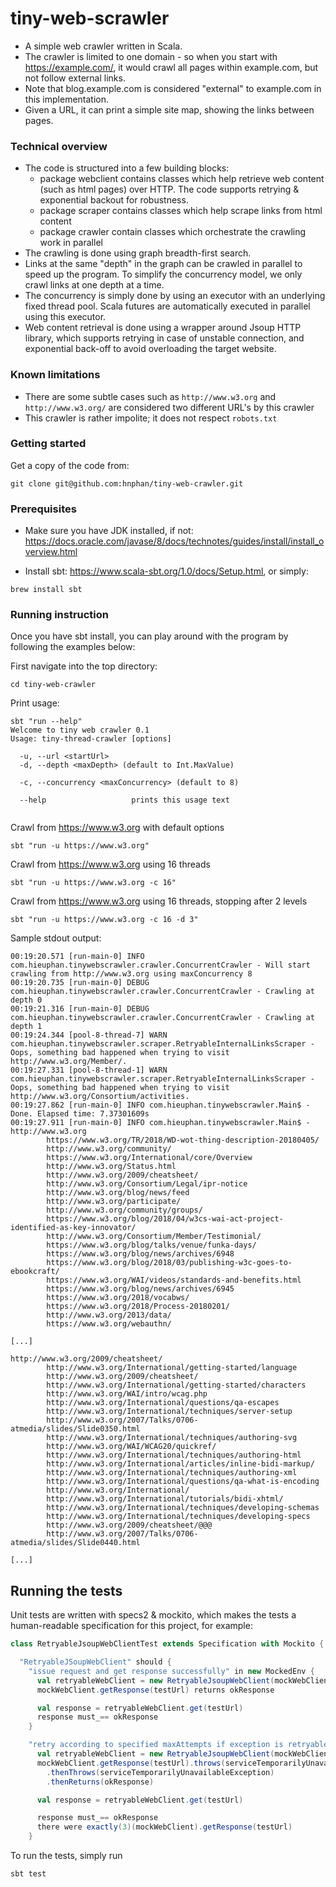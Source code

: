 # tiny-web-scrawler

* A simple web crawler written in Scala. 
* The crawler is limited to one domain - so when you start with https://example.com/, 
it would crawl all pages within example.com, but not follow external links. 
* Note that blog.example.com
is considered "external" to example.com in this implementation.
* Given a URL, it can print a simple site map, showing the links between pages.

### Technical overview
* The code is structured into a few building blocks:
  * package webclient contains classes which help retrieve web content (such as html pages)
  over HTTP. The code supports retrying & exponential backout for robustness.
  * package scraper contains classes which help scrape links from html content
  * package crawler contain classes which orchestrate the crawling work in parallel
* The crawling is done using graph breadth-first search. 
* Links at the same "depth" in the graph can be crawled in parallel
to speed up the program. To simplify the concurrency model, we only crawl links at one depth at a time.
* The concurrency is simply done by using an executor with an underlying fixed thread pool. Scala futures are automatically
executed in parallel using this executor.
* Web content retrieval is done using a wrapper around Jsoup HTTP library, which supports retrying in case of unstable connection,
and exponential back-off to avoid overloading the target website.

### Known limitations
* There are some subtle cases such as `http://www.w3.org` and `http://www.w3.org/` are considered two different URL's by this crawler
* This crawler is rather impolite; it does not respect `robots.txt`

### Getting started
Get a copy of the code from:
```$xslt
git clone git@github.com:hnphan/tiny-web-crawler.git
```
### Prerequisites

* Make sure you have JDK installed, if not: https://docs.oracle.com/javase/8/docs/technotes/guides/install/install_overview.html

* Install sbt: https://www.scala-sbt.org/1.0/docs/Setup.html, or simply:

```
brew install sbt
```

### Running instruction

Once you have sbt install, you can play around with the program by following the examples below:

First navigate into the top directory:
```
cd tiny-web-crawler
```

Print usage:
```
sbt "run --help"
Welcome to tiny web crawler 0.1
Usage: tiny-thread-crawler [options]

  -u, --url <startUrl>     
  -d, --depth <maxDepth> (default to Int.MaxValue)
                           
  -c, --concurrency <maxConcurrency> (default to 8)
                           
  --help                   prints this usage text


```

Crawl from https://www.w3.org with default options
```
sbt "run -u https://www.w3.org"
```
Crawl from https://www.w3.org using 16 threads
```
sbt "run -u https://www.w3.org -c 16"
```
Crawl from https://www.w3.org using 16 threads, stopping after 2 levels
```
sbt "run -u https://www.w3.org -c 16 -d 3"
```
Sample stdout output:
```
00:19:20.571 [run-main-0] INFO com.hieuphan.tinywebscrawler.crawler.ConcurrentCrawler - Will start crawling from http://www.w3.org using maxConcurrency 8
00:19:20.735 [run-main-0] DEBUG com.hieuphan.tinywebscrawler.crawler.ConcurrentCrawler - Crawling at depth 0
00:19:21.316 [run-main-0] DEBUG com.hieuphan.tinywebscrawler.crawler.ConcurrentCrawler - Crawling at depth 1
00:19:24.344 [pool-8-thread-7] WARN com.hieuphan.tinywebscrawler.scraper.RetryableInternalLinksScraper - Oops, something bad happened when trying to visit http://www.w3.org/Member/.
00:19:27.331 [pool-8-thread-1] WARN com.hieuphan.tinywebscrawler.scraper.RetryableInternalLinksScraper - Oops, something bad happened when trying to visit http://www.w3.org/Consortium/activities.
00:19:27.862 [run-main-0] INFO com.hieuphan.tinywebscrawler.Main$ - Done. Elapsed time: 7.37301609s
00:19:27.911 [run-main-0] INFO com.hieuphan.tinywebscrawler.Main$ - 
http://www.w3.org
		https://www.w3.org/TR/2018/WD-wot-thing-description-20180405/
		http://www.w3.org/community/
		https://www.w3.org/International/core/Overview
		http://www.w3.org/Status.html
		http://www.w3.org/2009/cheatsheet/
		http://www.w3.org/Consortium/Legal/ipr-notice
		http://www.w3.org/blog/news/feed
		http://www.w3.org/participate/
		http://www.w3.org/community/groups/
		https://www.w3.org/blog/2018/04/w3cs-wai-act-project-identified-as-key-innovator/
		http://www.w3.org/Consortium/Member/Testimonial/
		https://www.w3.org/blog/talks/venue/funka-days/
		https://www.w3.org/blog/news/archives/6948
		https://www.w3.org/blog/2018/03/publishing-w3c-goes-to-ebookcraft/
		https://www.w3.org/WAI/videos/standards-and-benefits.html
		https://www.w3.org/blog/news/archives/6945
		https://www.w3.org/2018/vocabws/
		https://www.w3.org/2018/Process-20180201/
		http://www.w3.org/2013/data/
		https://www.w3.org/webauthn/

[...]

http://www.w3.org/2009/cheatsheet/
		http://www.w3.org/International/getting-started/language
		http://www.w3.org/2009/cheatsheet/
		http://www.w3.org/International/getting-started/characters
		http://www.w3.org/WAI/intro/wcag.php
		http://www.w3.org/International/questions/qa-escapes
		http://www.w3.org/International/techniques/server-setup
		http://www.w3.org/2007/Talks/0706-atmedia/slides/Slide0350.html
		http://www.w3.org/International/techniques/authoring-svg
		http://www.w3.org/WAI/WCAG20/quickref/
		http://www.w3.org/International/techniques/authoring-html
		http://www.w3.org/International/articles/inline-bidi-markup/
		http://www.w3.org/International/techniques/authoring-xml
		http://www.w3.org/International/questions/qa-what-is-encoding
		http://www.w3.org/International/
		http://www.w3.org/International/tutorials/bidi-xhtml/
		http://www.w3.org/International/techniques/developing-schemas
		http://www.w3.org/International/techniques/developing-specs
		http://www.w3.org/2009/cheatsheet/@@@
		http://www.w3.org/2007/Talks/0706-atmedia/slides/Slide0440.html 

[...]
```

## Running the tests
Unit tests are written with specs2 & mockito, which makes the tests a human-readable specification
for this project, for example:
```scala
class RetryableJsoupWebClientTest extends Specification with Mockito {

  "RetryableJSoupWebClient" should {
    "issue request and get response successfully" in new MockedEnv {
      val retryableWebClient = new RetryableJsoupWebClient(mockWebClient, maxAttempts = 3)
      mockWebClient.getResponse(testUrl) returns okResponse

      val response = retryableWebClient.get(testUrl)
      response must_== okResponse
    }

    "retry according to specified maxAttempts if exception is retryable" in new MockedEnv {
      val retryableWebClient = new RetryableJsoupWebClient(mockWebClient, maxAttempts = 3)
      mockWebClient.getResponse(testUrl).throws(serviceTemporarilyUnavailableException)
        .thenThrows(serviceTemporarilyUnavailableException)
        .thenReturns(okResponse)

      val response = retryableWebClient.get(testUrl)

      response must_== okResponse
      there were exactly(3)(mockWebClient).getResponse(testUrl)
    }
```
To run the tests, simply run
```
sbt test
```


